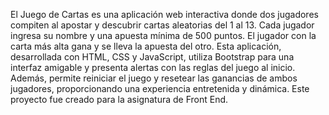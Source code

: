 El Juego de Cartas es una aplicación web interactiva donde dos jugadores compiten al apostar y descubrir cartas aleatorias del 1 al 13. Cada jugador ingresa su nombre y una apuesta mínima de 500 puntos. El jugador con la carta más alta gana y se lleva la apuesta del otro. Esta aplicación, desarrollada con HTML, CSS y JavaScript, utiliza Bootstrap para una interfaz amigable y presenta alertas con las reglas del juego al inicio. Además, permite reiniciar el juego y resetear las ganancias de ambos jugadores, proporcionando una experiencia entretenida y dinámica. Este proyecto fue creado para la asignatura de Front End.
